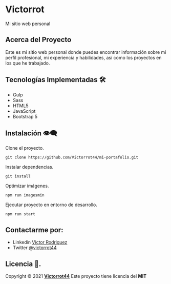 # Victorrot

Mi sitio web personal

## Acerca del Proyecto

Este es mi sitio web personal donde puedes encontrar información sobre mi perfil profesional, mi experiencia y habilidades, así como los proyectos en los que he trabajado.

## Tecnologías Implementadas :hammer_and_wrench:

- Gulp
- Sass
- HTML5
- JavaScript
- Bootstrap 5

## Instalación :eye_speech_bubble:

Clone el proyecto.

```
git clone https://github.com/Victorrot44/mi-portafolio.git
```

Instalar dependencias.

```
git install
```

Optimizar imágenes.

```
npm run imagesmin
```

Ejecutar proyecto en entorno de desarrollo.

```
npm run start
```

## Contactarme por:

- Linkedin [Victor Rodriguez](https://www.linkedin.com/in/Victorrot44/)
- Twitter [@victorrot44](https://twitter.com/victorrot44)

## Licencia :page_with_curl:.

Copyright &copy; 2021 **[Victorrot44](https://github.com/Victorrot44)**
Este proyecto tiene licencia del **MIT**
